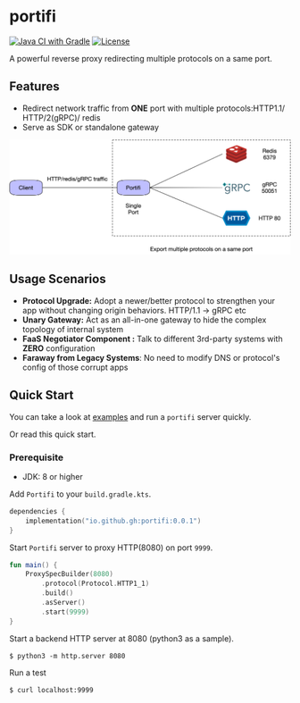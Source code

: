 # portifi

[![Java CI with Gradle](https://github.com/guohao/portifi/actions/workflows/gradle.yml/badge.svg)](https://github.com/guohao/portifi/actions/workflows/gradle.yml)
[![License](https://img.shields.io/github/license/guohao/portifi)](https://opensource.org/licenses/Apache-2.0)

A powerful reverse proxy redirecting multiple protocols on a same port.

## Features

- Redirect network traffic from **ONE** port with multiple protocols:HTTP1.1/ HTTP/2(gRPC)/ redis
- Serve as SDK or standalone gateway

![arch](res/arch.jpg)

## Usage Scenarios

- **Protocol Upgrade:** Adopt a newer/better protocol to strengthen your app without changing origin behaviors. HTTP/1.1
  -> gRPC etc
- **Unary Gateway:** Act as an all-in-one gateway to hide the complex topology of internal system
- **FaaS Negotiator Component :** Talk to different 3rd-party systems with **ZERO** configuration
- **Faraway from Legacy Systems**: No need to modify DNS or protocol's config of those corrupt apps

## Quick Start

You can take a look at [examples](examples) and run a `portifi` server quickly.

Or read this quick start.

### Prerequisite

- JDK: 8 or higher

Add `Portifi` to your `build.gradle.kts`.

```kotlin
dependencies {
    implementation("io.github.gh:portifi:0.0.1")
}
```

Start `Portifi` server to proxy HTTP(8080) on port `9999`.

```kotlin
fun main() {
    ProxySpecBuilder(8080)
        .protocol(Protocol.HTTP1_1)
        .build()
        .asServer()
        .start(9999)
}
```

Start a backend HTTP server at 8080 (python3 as a sample).

```shell
$ python3 -m http.server 8080
```

Run a test

```shell
$ curl localhost:9999
```
